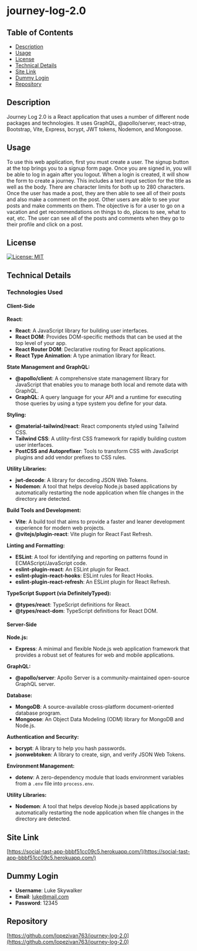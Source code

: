 # journey-log-2.0

## Table of Contents
- [Description](#description)
- [Usage](#usage)
- [License](#license)
- [Technical Details](#technical-details)
- [Site Link](#site-link)
- [Dummy Login](#dummy-login)
- [Repository](#repository)

## Description 

Journey Log 2.0 is a React application that uses a number of different node packages and technologies. It uses GraphQL, @apollo/server, react-strap, Bootstrap, Vite, Express, bcrypt, JWT tokens, Nodemon, and Mongoose.

## Usage

To use this web application, first you must create a user. The signup button at the top brings you to a signup form page. Once you are signed in, you will be able to log in again after you logout. When a login is created, it will show the form to create a journey. This includes a text input section for the title as well as the body. There are character limits for both up to 280 characters. Once the user has made a post, they are then able to see all of their posts and also make a comment on the post. Other users are able to see your posts and make comments on them. The objective is for a user to go on a vacation and get recommendations on things to do, places to see, what to eat, etc. The user can see all of the posts and comments when they go to their profile and click on a post.

## License

[![License: MIT](https://img.shields.io/badge/License-MIT-yellow.svg)](https://opensource.org/licenses/MIT)

## Technical Details

### Technologies Used

#### Client-Side

**React:**

- **React**: A JavaScript library for building user interfaces.
- **React DOM**: Provides DOM-specific methods that can be used at the top level of your app.
- **React Router DOM**: Declarative routing for React applications.
- **React Type Animation**: A type animation library for React.

**State Management and GraphQL:**

- **@apollo/client**: A comprehensive state management library for JavaScript that enables you to manage both local and remote data with GraphQL.
- **GraphQL**: A query language for your API and a runtime for executing those queries by using a type system you define for your data.

**Styling:**

- **@material-tailwind/react**: React components styled using Tailwind CSS.
- **Tailwind CSS**: A utility-first CSS framework for rapidly building custom user interfaces.
- **PostCSS and Autoprefixer**: Tools to transform CSS with JavaScript plugins and add vendor prefixes to CSS rules.

**Utility Libraries:**

- **jwt-decode**: A library for decoding JSON Web Tokens.
- **Nodemon**: A tool that helps develop Node.js based applications by automatically restarting the node application when file changes in the directory are detected.

**Build Tools and Development:**

- **Vite**: A build tool that aims to provide a faster and leaner development experience for modern web projects.
- **@vitejs/plugin-react**: Vite plugin for React Fast Refresh.

**Linting and Formatting:**

- **ESLint**: A tool for identifying and reporting on patterns found in ECMAScript/JavaScript code.
- **eslint-plugin-react**: An ESLint plugin for React.
- **eslint-plugin-react-hooks**: ESLint rules for React Hooks.
- **eslint-plugin-react-refresh**: An ESLint plugin for React Refresh.

**TypeScript Support (via DefinitelyTyped):**

- **@types/react**: TypeScript definitions for React.
- **@types/react-dom**: TypeScript definitions for React DOM.

#### Server-Side

**Node.js:**

- **Express**: A minimal and flexible Node.js web application framework that provides a robust set of features for web and mobile applications.

**GraphQL:**

- **@apollo/server**: Apollo Server is a community-maintained open-source GraphQL server.

**Database:**

- **MongoDB**: A source-available cross-platform document-oriented database program.
- **Mongoose**: An Object Data Modeling (ODM) library for MongoDB and Node.js.

**Authentication and Security:**

- **bcrypt**: A library to help you hash passwords.
- **jsonwebtoken**: A library to create, sign, and verify JSON Web Tokens.

**Environment Management:**

- **dotenv**: A zero-dependency module that loads environment variables from a `.env` file into `process.env`.

**Utility Libraries:**

- **Nodemon**: A tool that helps develop Node.js based applications by automatically restarting the node application when file changes in the directory are detected.

## Site Link
[https://social-tast-app-bbbf51cc09c5.herokuapp.com/](https://social-tast-app-bbbf51cc09c5.herokuapp.com/)

## Dummy Login

- **Username**: Luke Skywalker
- **Email**: luke@mail.com
- **Password**: 12345

## Repository

[https://github.com/lopezivan763/journey-log-2.0](https://github.com/lopezivan763/journey-log-2.0)